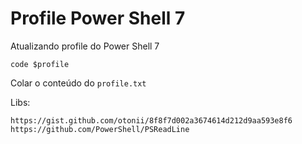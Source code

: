 # Profile Power Shell 7

Atualizando profile do Power Shell 7
```
code $profile
```
Colar o conteúdo do `profile.txt`


Libs:
```
https://gist.github.com/otonii/8f8f7d002a3674614d212d9aa593e8f6
https://github.com/PowerShell/PSReadLine
```
